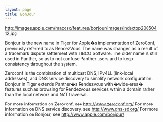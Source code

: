 ```yaml
---
layout: page
title: BonJour
---
```




http://images.apple.com/macosx/features/bonjour/images/indextop20050412.jpg

Bonjour is the new name in Tiger for Apple�s implementation of ZeroConf, previously referred to as RendezVous. The name was changed as a result of a trademark dispute settlement with TIBCO Software. The older name is still used in Panther, so as to not confuse Panther users and to keep consistency throughout the system.

Zeroconf is the combination of multicast DNS, IPv4LL (link-local addresses), and DNS service discovery to simplify network configuration. Bonjour in Tiger extends Panther�s Rendezvous with �wide-area� features such as browsing for Rendezvous services within a domain rather than the local network and NAT traversal.

For more information on Zeroconf, see http://www.zeroconf.org/
For more information on DNS service discovery, see http://www.dns-sd.org/
For more information on Bonjour, see http://www.apple.com/bonjour/

